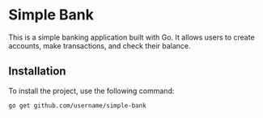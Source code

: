 # Simple Bank

This is a simple banking application built with Go. It allows users to create accounts, make transactions, and check their balance.

## Installation 

To install the project, use the following command:

```sh
go get github.com/username/simple-bank